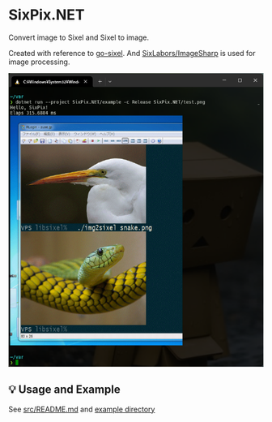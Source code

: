 # SixPix.NET
Convert image to Sixel and Sixel to image.

Created with reference to [go-sixel].
And [SixLabors/ImageSharp] is used for image processing.

![example 1](./example/image.png)

## :bulb: Usage and Example

See [src/README.md](./src/) and [example directory](./example/)

[go-sixel]: https://github.com/mattn/go-sixel
[SixLabors/ImageSharp]: https://github.com/SixLabors/ImageSharp
